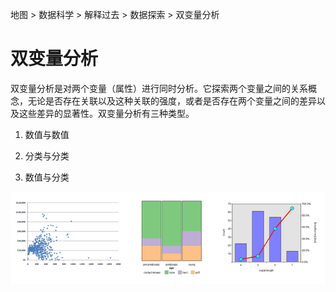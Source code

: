 地图 > 数据科学 > 解释过去 > 数据探索 > 双变量分析

# 双变量分析

双变量分析是对两个变量（属性）进行同时分析。它探索两个变量之间的关系概念，无论是否存在关联以及这种关联的强度，或者是否存在两个变量之间的差异以及这些差异的显著性。双变量分析有三种类型。

1.  数值与数值

1.  分类与分类

1.  数值与分类

<map name="FPMap0"></map>![](img/f89cb23f91800c731bb413040a83c215.jpg)
